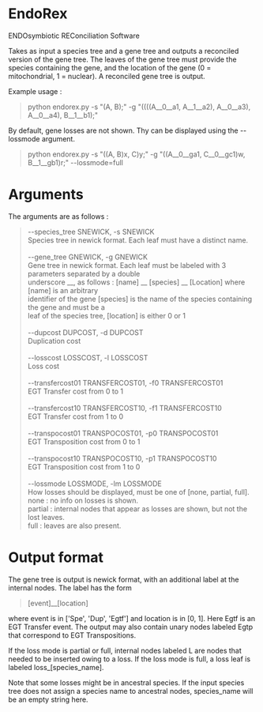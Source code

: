 # EndoRex

ENDOsymbiotic REConciliation Software

Takes as input a species tree and a gene tree and outputs a reconciled version of the gene tree.
The leaves of the gene tree must provide the species containing the gene, and the location of the gene (0 = mitochondrial, 1 = nuclear).
A reconciled gene tree is output. 

Example usage : 

> python endorex.py -s "(A, B);" -g "((((A__0__a1, A__1__a2), A__0__a3), A__0__a4), B__1__b1);"

By default, gene losses are not shown.  Thy can be displayed using the --lossmode argument.  

> python endorex.py -s "((A, B)x, C)y;" -g "((A__0__ga1, C__0__gc1)w, B__1__gb1)r;" --lossmode=full

# Arguments

The arguments are as follows : 

>--species_tree SNEWICK, -s SNEWICK \
>                        Species tree in newick format.  Each leaf must have a distinct name. \
> \
>--gene_tree GNEWICK, -g GNEWICK \
>                        Gene tree in newick format. Each leaf must be labeled with 3 parameters separated by a double \
>                        underscore __, as follows : [name] __ [species] __ [Location] where [name] is an arbitrary \
>                        identifier of the gene [species] is the name of the species containing the gene and must be a \
>                        leaf of the species tree, [location] is either 0 or 1 \
> \
>--dupcost DUPCOST, -d DUPCOST \
>                        Duplication cost \
> \
>--losscost LOSSCOST, -l LOSSCOST \
>                        Loss cost \
> \
>--transfercost01 TRANSFERCOST01, -f0 TRANSFERCOST01 \
>                        EGT Transfer cost from 0 to 1 \
> \
>--transfercost10 TRANSFERCOST10, -f1 TRANSFERCOST10 \
>                        EGT Transfer cost from 1 to 0 \
> \
>--transpocost01 TRANSPOCOST01, -p0 TRANSPOCOST01 \
>                        EGT Transposition cost from 0 to 1 \
> \
>--transpocost10 TRANSPOCOST10, -p1 TRANSPOCOST10 \
>                        EGT Transposition cost from 1 to 0 \
> \
>--lossmode LOSSMODE, -lm LOSSMODE \
>                        How losses should be displayed, must be one of [none, partial, full]. \
>                        none : no info on losses is shown. \
>                        partial : internal nodes that appear as losses are shown, but not the lost leaves. \
>                        full : leaves are also present.
                 
                        
# Output format 

The gene tree is output is newick format, with an additional label at the internal nodes.
The label has the form 

>[event]__[location]

where event is in ['Spe', 'Dup', 'Egtf'] and location is in [0, 1].  Here Egtf is an EGT Transfer event.
The output may also contain unary nodes labeled Egtp that correspond to EGT Transpositions.

If the loss mode is partial or full, internal nodes labeled L are nodes that needed to be inserted owing to a loss.
If the loss mode is full, a loss leaf is labeled loss_[species_name].  

Note that some losses might be in ancestral species.  If the input species tree does not assign a species name to ancestral nodes, species_name will be an empty string here.

